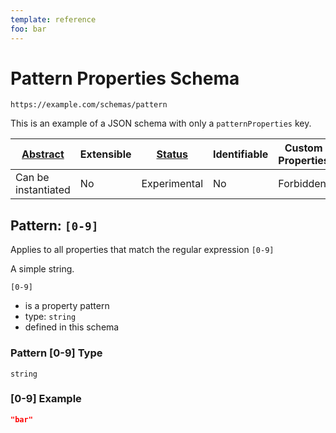 ```yaml
---
template: reference
foo: bar
---
```


# Pattern Properties Schema

```
https://example.com/schemas/pattern
```

This is an example of a JSON schema with only a `patternProperties` key.

| [Abstract](../abstract.md) | Extensible | [Status](../status.md) | Identifiable | Custom Properties | Additional Properties | Defined In                                 |
| -------------------------- | ---------- | ---------------------- | ------------ | ----------------- | --------------------- | ------------------------------------------ |
| Can be instantiated        | No         | Experimental           | No           | Forbidden         | Permitted             | [pattern.schema.json](pattern.schema.json) |

## Pattern: `[0-9]`

Applies to all properties that match the regular expression `[0-9]`

A simple string.

`[0-9]`

- is a property pattern
- type: `string`
- defined in this schema

### Pattern [0-9] Type

`string`

### [0-9] Example

```json
"bar"
```
